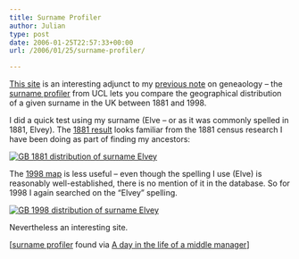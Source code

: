 ```yaml
---
title: Surname Profiler
author: Julian
type: post
date: 2006-01-25T22:57:33+00:00
url: /2006/01/25/surname-profiler/

---
```

[This site][1] is an interesting adjunct to my [previous note][2] on geneaology &#8211; the [surname profiler][1] from UCL lets you compare the geographical distribution of a given surname in the UK between 1881 and 1998.

I did a quick test using my surname (Elve &#8211; or as it was commonly spelled in 1881, Elvey). The [1881 result][3] looks familiar from the 1881 census research I have been doing as part of finding my ancestors:
  
[![GB 1881 distribution of surname Elvey][4]][3]

The [1998 map][5] is less useful &#8211; even though the spelling I use (Elve) is reasonably well-established, there is no mention of it in the database. So for 1998 I again searched on the &#8220;Elvey&#8221; spelling.
  
[![GB 1998 distribution of surname Elvey][6]][5]

Nevertheless an interesting site.
  
[[surname profiler][1] found via [A day in the life of a middle manager][7]]

 [1]: https://www.spatial-literacy.org/UCLnames/default.aspx
 [2]: https://www.synesthesia.co.uk/blog/archives/2006/01/18/some-miscellaneous-stuff/
 [3]: https://www.spatial-literacy.org/UCLnames/NameSelection.aspx?name=ELVE&year=1881&altyear=1998&country=GB&type=name
 [4]: https://www.synesthesia.co.uk/blog/wp-content/uploads/2006/01/elve-1881-GB.thumbnail.png
 [5]: https://www.spatial-literacy.org/UCLnames/Map.aspx?name=ELVEY&year=1998&altyear=1881&country=GB&type=name
 [6]: https://www.synesthesia.co.uk/blog/wp-content/uploads/2006/01/elve-1998-GB.thumbnail.png
 [7]: https://www.knipe.org.uk/blogs/garry/